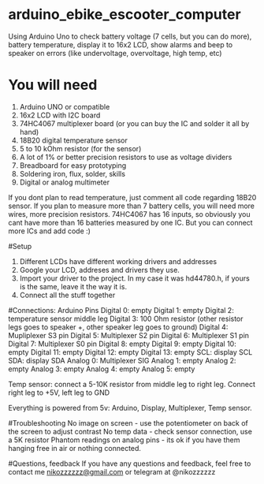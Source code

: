 # arduino_ebike_escooter_computer
Using Arduino Uno to check battery voltage (7 cells, but you can do more), battery temperature, display it to 16x2 LCD, show alarms and beep to speaker on errors (like undervoltage, overvoltage, high temp, etc)

# You will need
1. Arduino UNO or compatible
2. 16x2 LCD with I2C board
3. 74HC4067 multiplexer board (or you can buy the IC and solder it all by hand)
4. 18B20 digital temperature sensor
5. 5 to 10 kOhm resistor (for the sensor)
6. A lot of 1% or better precision resistors to use as voltage dividers
7. Breadboard for easy prototyping
8. Soldering iron, flux, solder, skills
9. Digital or analog multimeter

If you dont plan to read temperature, just comment all code regarding 18B20 sensor.
If you plan to measure more than 7 battery cells, you will need more wires, more precision resistors. 74HC4067 has 16 inputs, so obviously you cant have more than 16 batteries measured by one IC. But you can connect more ICs and add code :)


#Setup
1. Different LCDs have different working drivers and addresses
2. Google your LCD, addreses and drivers they use.
3. Import your driver to the project. In my case it was hd44780.h, if yours is the same, leave it the way it is.
4. Connect all the stuff together

#Connections: Arduino Pins
Digital 0: empty
Digital 1: empty
Digital 2: temperature sensor middle leg
Digital 3: 100 Ohm resistor (other resistor legs goes to speaker +, other speaker leg goes to ground)
Digital 4: Mupliplexer S3 pin
Digital 5: Multiplexer S2 pin
Digital 6: Multiplexer S1 pin
Digital 7: Multiplexer S0 pin
Digital 8: empty
Digital 9: empty
Digital 10: empty
Digital 11: empty
Digital 12: empty
Digital 13: empty
SCL: display SCL
SDA: display SDA
Analog 0: Multiplexer SIG
Analog 1: empty
Analog 2: empty
Analog 3: empty
Analog 4: empty
Analog 5: empty

Temp sensor: connect a 5-10K resistor from middle leg to right leg. Connect right leg to +5V, left leg to GND

Everything is powered from 5v: Arduino, Display, Multiplexer, Temp sensor.

#Troubleshooting
No image on screen - use the potentiometer on back of the screen to adjust contrast
No temp data - check sensor connection, use a 5K resistor
Phantom readings on analog pins - its ok if you have them hanging free in air or nothing connected.

#Questions, feedback
If you have any questions and feedback, feel free to contact me nikozzzzzz@gmail.com or telegram at @nikozzzzzz








